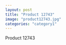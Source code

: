 ```yaml
---
layout: post
title: "Product 12743"
image: "product12743.jpg"
categories: "category1"
---
```

Product 12743
